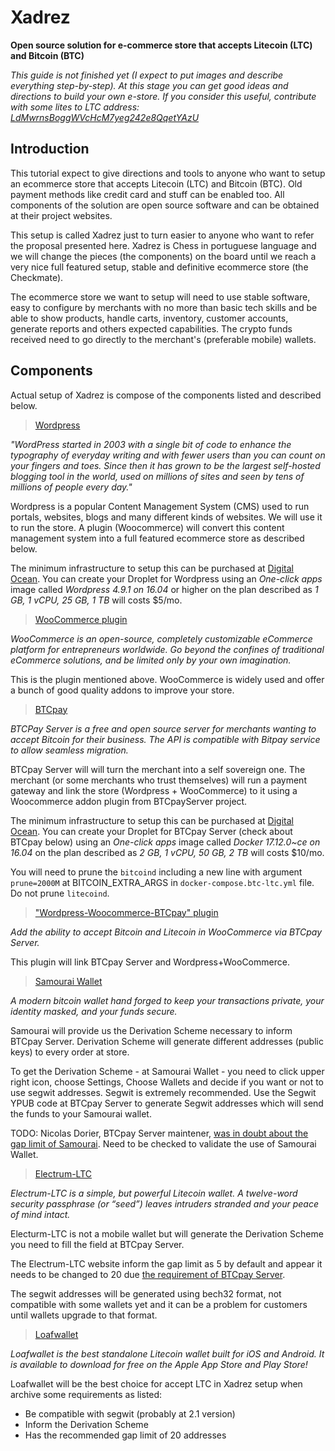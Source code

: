 # Xadrez 
**Open source solution for e-commerce store that accepts Litecoin (LTC) and Bitcoin (BTC)**

*This guide is not finished yet (I expect to put images and describe everything step-by-step). At this stage you can get good ideas and directions to build your own e-store. If you consider this useful, contribute with some lites to LTC address: [LdMwrnsBoggWVcHcM7yeg242e8QqetYAzU](litecoin:LdMwrnsBoggWVcHcM7yeg242e8QqetYAzU)*

## Introduction

This tutorial expect to give directions and tools to anyone who want to setup an ecommerce store that accepts Litecoin (LTC) and Bitcoin (BTC). Old payment methods like credit card and stuff can be enabled too. All components of the solution are open source software and can be obtained at their project websites.

This setup is called Xadrez just to turn easier to anyone who want to refer the proposal presented here. Xadrez is Chess in portuguese language and we will change the pieces (the components) on the board until we reach a very nice full featured setup, stable and definitive ecommerce store (the Checkmate). 

The ecommerce store we want to setup will need to use stable software, easy to configure by merchants with no more than basic tech skills and be able to show products, handle carts, inventory, customer accounts, generate reports and others expected capabilities. The crypto funds received need to go directly to the merchant's (preferable mobile) wallets.

## Components

Actual setup of Xadrez is compose of the components listed and described below.

> [Wordpress](https://www.wordpress.org)

*"WordPress started in 2003 with a single bit of code to enhance the typography of everyday writing and with fewer users than you can count on your fingers and toes. Since then it has grown to be the largest self-hosted blogging tool in the world, used on millions of sites and seen by tens of millions of people every day."*

Wordpress is a popular Content Management System (CMS) used to run portals, websites, blogs and many different kinds of websites. We will use it to run the store. A plugin (Woocommerce) will convert this content management system into a full featured ecommerce store as described below.

The minimum infrastructure to setup this can be purchased at [Digital Ocean](https://m.do.co/c/ec2caf98348a). You can create your Droplet for Wordpress using an *One-click apps* image called *Wordpress 4.9.1 on 16.04* or higher on the plan described as *1 GB, 1 vCPU, 25 GB, 1 TB* will costs $5/mo.

> [WooCommerce plugin](https://woocommerce.com)

*WooCommerce is an open-source, completely customizable eCommerce platform for entrepreneurs worldwide. Go beyond the confines of traditional eCommerce solutions, and be limited only by your own imagination.*

This is the plugin mentioned above. WooCommerce is widely used and offer a bunch of good quality addons to improve your store.

> [BTCpay](https://github.com/btcpayserver/btcpayserver)

*BTCPay Server is a free and open source server for merchants wanting to accept Bitcoin for their business. The API is compatible with Bitpay service to allow seamless migration.*

BTCpay Server will will turn the merchant into a self sovereign one. The merchant (or some merchants who trust themselves) will run a payment gateway and link the store (Wordpress + WooCommerce) to it using a Woocommerce addon plugin from BTCpayServer project. 

The minimum infrastructure to setup this can be purchased at [Digital Ocean](https://m.do.co/c/ec2caf98348a). You can create your Droplet for BTCpay Server (check about BTCpay below) using an *One-click apps* image called *Docker 17.12.0~ce on 16.04* on the plan described as *2 GB, 1 vCPU, 50 GB, 2 TB* will costs $10/mo.

You will need to prune the ```bitcoind``` including a new line with argument ```prune=2000M``` at BITCOIN_EXTRA_ARGS in ```docker-compose.btc-ltc.yml``` file. Do not prune ```litecoind```.

> ["Wordpress-Woocommerce-BTCpay" plugin](https://github.com/btcpayserver/woocommerce-plugin)

*Add the ability to accept Bitcoin and Litecoin in WooCommerce via BTCpay Server.*

This plugin will link BTCpay Server and Wordpress+WooCommerce.

> [Samourai Wallet](https://samouraiwallet.com/)

*A modern bitcoin wallet hand forged to keep your transactions private, your identity masked, and your funds secure.*

Samourai will provide us the Derivation Scheme necessary to inform BTCpay Server. Derivation Scheme will generate different addresses (public keys) to every order at store.

To get the Derivation Scheme - at Samourai Wallet - you need to click upper right icon, choose Settings, Choose Wallets and decide if you want or not to use segwit addresses. Segwit is extremely recommended. Use the Segwit YPUB code at BTCpay Server to generate Segwit addresses which will send the funds to your Samourai wallet.

TODO: Nicolas Dorier, BTCpay Server maintener, [was in doubt about the gap limit of Samourai](https://twitter.com/NicolasDorier/status/968638958438572032). Need to be checked to validate the use of Samourai Wallet.

> [Electrum-LTC](https://electrum-ltc.org/)

*Electrum-LTC is a simple, but powerful Litecoin wallet. A twelve-word security passphrase (or “seed”) leaves intruders stranded and your peace of mind intact.*

Electurm-LTC is not a mobile wallet but will generate the Derivation Scheme you need to fill the field at BTCpay Server.

The Electrum-LTC website inform the gap limit as 5 by default and appear it needs to be changed to 20 due [the requirement of BTCpay Server](https://twitter.com/NicolasDorier/status/968638958438572032).

The segwit addresses will be generated using bech32 format, not compatible with some wallets yet and it can be a problem for customers until wallets upgrade to that format.

> [Loafwallet](https://www.loadwallet.org)

*Loafwallet is the best standalone Litecoin wallet built for iOS and Android. It is available to download for free on the Apple App Store and Play Store!*

Loafwallet will be the best choice for accept LTC in Xadrez setup when archive some requirements as listed:
  - Be compatible with segwit (probably at 2.1 version)
  - Inform the Derivation Scheme
  - Has the recommended gap limit of 20 addresses
